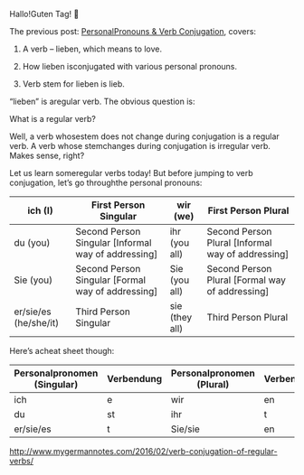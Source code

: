 Hallo!Guten Tag! 🙂

The previous post: [PersonalPronouns & Verb Conjugation](http://www.mygermannotes.com/2016/02/personal-pronouns-verb-conjugation.html), covers:

1. A verb – lieben, which means to love.

2. How lieben isconjugated with various personal pronouns.

3. Verb stem for lieben is lieb.



“lieben” is aregular verb. The obvious question is:

What is a regular verb? 

Well, a verb whosestem does not change during conjugation is a regular verb. A verb whose stemchanges during conjugation is irregular verb. Makes sense, right?

Let us learn someregular verbs today! But before jumping to verb conjugation, let’s go throughthe personal pronouns:

| ich (I)               | First  Person Singular                   | wir (we)       | First  Person Plural                     |
| --------------------- | ---------------------------------------- | -------------- | ---------------------------------------- |
| du (you)              | Second  Person Singular  [Informal  way of addressing] | ihr (you all)  | Second  Person Plural  [Informal  way of addressing] |
| Sie (you)             | Second  Person Singular  [Formal  way of addressing] | Sie (you all)  | Second  Person Plural  [Formal  way of addressing] |
| er/sie/es (he/she/it) | Third  Person Singular                   | sie (they all) | Third  Person Plural                     |

Here’s acheat sheet though: 

| Personalpronomen  (Singular) | Verbendung | Personalpronomen  (Plural) | Verbendung |
| ---------------------------- | ---------- | -------------------------- | ---------- |
| ich                          | e          | wir                        | en         |
| du                           | st         | ihr                        | t          |
| er/sie/es                    | t          | Sie/sie                    | en         |

http://www.mygermannotes.com/2016/02/verb-conjugation-of-regular-verbs/